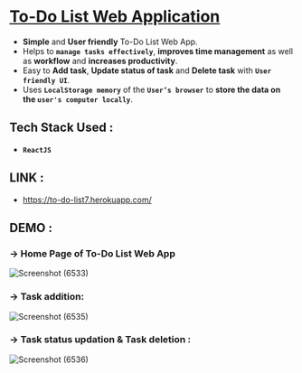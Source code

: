 # [To-Do List Web Application](https://to-do-list7.herokuapp.com/)
- **Simple** and **User friendly** To-Do List Web App.
- Helps to **`manage tasks effectively`**, **improves time management** as well as **workflow** and **increases productivity**.
- Easy to **Add task**, **Update status of task** and **Delete task** with **`User friendly UI`**.
- Uses **`LocalStorage memory`** of the **`User’s browser`** to **store the data on the `user's computer locally`**.

## Tech Stack Used : 
- **`ReactJS`**

## LINK :
- https://to-do-list7.herokuapp.com/

## DEMO :
### -> Home Page of To-Do List Web App
![Screenshot (6533)](https://user-images.githubusercontent.com/80086654/159171898-02fddf4c-3f6e-422e-89e1-e53bf84281ed.png)
### -> Task addition:
![Screenshot (6535)](https://user-images.githubusercontent.com/80086654/159171941-6d0db0bd-76a9-4477-9a93-c656f3b9b9c9.png)
### -> Task status updation & Task deletion :
![Screenshot (6536)](https://user-images.githubusercontent.com/80086654/159171970-172c613c-6034-416c-8da6-8cd8ee797d3b.png)







